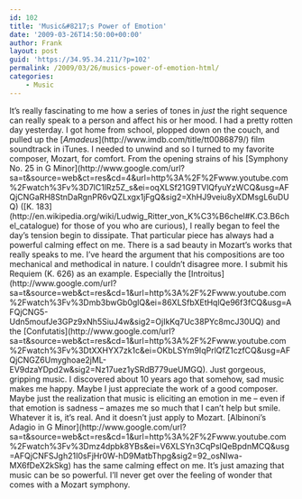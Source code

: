 ```yaml
---
id: 102
title: 'Music&#8217;s Power of Emotion'
date: '2009-03-26T14:50:00+00:00'
author: Frank
layout: post
guid: 'https://34.95.34.211/?p=102'
permalink: /2009/03/26/musics-power-of-emotion-html/
categories:
    - Music
---
```


<div src="v5">It’s really fascinating to me how a series of tones in <span style="font-style: italic;">just</span> the right sequence can really speak to a person and affect his or her mood. I had a pretty rotten day yesterday. I got home from school, plopped down on the couch, and pulled up the [<span style="font-style: italic;">Amadeus</span>](http://www.imdb.com/title/tt0086879/) film soundtrack in iTunes. I needed to unwind and so I turned to my favorite composer, Mozart, for comfort. From the opening strains of his [Symphony No. 25 in G Minor](http://www.google.com/url?sa=t&source=web&ct=res&cd=4&url=http%3A%2F%2Fwww.youtube.com%2Fwatch%3Fv%3D7lC1lRz5Z_s&ei=oqXLSf21G9TVlQfyuYzWCQ&usg=AFQjCNGaRH8StnDaRgnPR6vQZLxgx1jFgQ&sig2=XhHJ9veiu8yXDMsgL6uDUQ) ([K. 183](http://en.wikipedia.org/wiki/Ludwig_Ritter_von_K%C3%B6chel#K.C3.B6chel_catalogue) for those of you who are curious), I really began to feel the day’s tension begin to dissipate. That particular piece has always had a powerful calming effect on me. There is a sad beauty in Mozart’s works that really speaks to me. I’ve heard the argument that his compositions are too mechanical and methodical in nature. I couldn’t disagree more. I submit his Requiem (K. 626) as an example. Especially the [Introitus](http://www.google.com/url?sa=t&source=web&ct=res&cd=1&url=http%3A%2F%2Fwww.youtube.com%2Fwatch%3Fv%3Dmb3bwGb0glQ&ei=86XLSfbXEtHqlQe96f3fCQ&usg=AFQjCNG5-Udn5moufJe3GPz9xNh5SiuJ4w&sig2=OjIkKq7Uc38PYc8mcJ30UQ) and the [Confutatis](http://www.google.com/url?sa=t&source=web&ct=res&cd=1&url=http%3A%2F%2Fwww.youtube.com%2Fwatch%3Fv%3DtXXHYX7zk1c&ei=OKbLSYm9IqPrlQfZ1czfCQ&usg=AFQjCNGZ6Umyghoae2jML-EV9dzaYDpd2w&sig2=Nz17uez1ySRdB779ueUMGQ). Just gorgeous, gripping music. I discovered about 10 years ago that somehow, sad music makes me happy. Maybe I just appreciate the work of a good composer. Maybe just the realization that music is eliciting an emotion in me – even if that emotion is sadness – amazes me so much that I can’t help but smile. Whatever it is, it’s real. And it doesn’t just apply to Mozart. [Albinoni’s Adagio in G Minor](http://www.google.com/url?sa=t&source=web&ct=res&cd=1&url=http%3A%2F%2Fwww.youtube.com%2Fwatch%3Fv%3Dmz4dpbk8YBs&ei=V6XLSYn3CqPslQeBpdnMCQ&usg=AFQjCNFSJgh21I0sFjHr0W-hD9MatbThpg&sig2=92_osNIwa-MX6fDeX2kSkg) has the same calming effect on me. It’s just amazing that music can be so powerful. I’ll never get over the feeling of wonder that comes with a Mozart symphony.

</div>